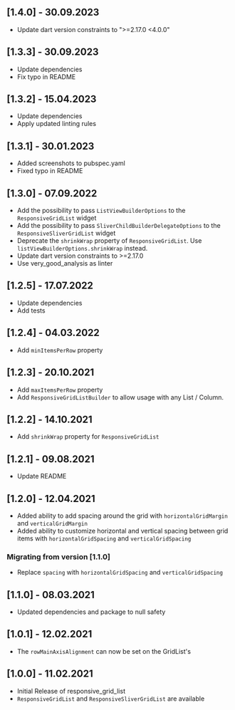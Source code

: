 ## [1.4.0] - 30.09.2023

- Update dart version constraints to ">=2.17.0 <4.0.0"

## [1.3.3] - 30.09.2023

- Update dependencies
- Fix typo in README

## [1.3.2] - 15.04.2023

- Update dependencies
- Apply updated linting rules

## [1.3.1] - 30.01.2023

- Added screenshots to pubspec.yaml
- Fixed typo in README

## [1.3.0] - 07.09.2022

- Add the possibility to pass `ListViewBuilderOptions` to the `ResponsiveGridList` widget
- Add the possibility to pass `SliverChildBuilderDelegateOptions` to the `ResponsiveSliverGridList` widget
- Deprecate the `shrinkWrap` property of `ResponsiveGridList`. Use `listViewBuilderOptions.shrinkWrap` instead.
- Update dart version constraints to >=2.17.0
- Use very_good_analysis as linter

## [1.2.5] - 17.07.2022

- Update dependencies
- Add tests

## [1.2.4] - 04.03.2022

- Add `minItemsPerRow` property

## [1.2.3] - 20.10.2021

- Add `maxItemsPerRow` property
- Add `ResponsiveGridListBuilder` to allow usage with any List / Column.

## [1.2.2] - 14.10.2021

- Add `shrinkWrap` property for `ResponsiveGridList`

## [1.2.1] - 09.08.2021

- Update README

## [1.2.0] - 12.04.2021

- Added ability to add spacing around the grid with `horizontalGridMargin` and `verticalGridMargin`
- Added ability to customize horizontal and vertical spacing between grid items with `horizontalGridSpacing` and `verticalGridSpacing`

### Migrating from version [1.1.0]

- Replace `spacing` with `horizontalGridSpacing` and `verticalGridSpacing`

## [1.1.0] - 08.03.2021

- Updated dependencies and package to null safety

## [1.0.1] - 12.02.2021

- The `rowMainAxisAlignment` can now be set on the GridList's

## [1.0.0] - 11.02.2021

- Initial Release of responsive_grid_list
- `ResponsiveGridList` and `ResponsiveSliverGridList` are available
